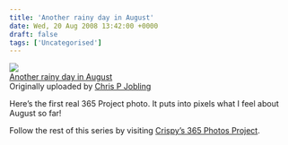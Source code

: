 ```yaml
---
title: 'Another rainy day in August'
date: Wed, 20 Aug 2008 13:42:00 +0000
draft: false
tags: ['Uncategorised']
---
```


[![](http://farm4.static.flickr.com/3006/2780567935_34187b8fca_m.jpg)](http://www.flickr.com/photos/cpjobling/2780567935/ "photo sharing")  
[Another rainy day in August](http://www.flickr.com/photos/cpjobling/2780567935/)  
Originally uploaded by [Chris P Jobling](http://www.flickr.com/people/cpjobling/)

Here’s the first real 365 Project photo. It puts into pixels what I feel about August so far!

Follow the rest of this series by visiting [Crispy’s 365 Photos Project](http://flickr.com/photos/cpjobling/sets/72157606849407938/).